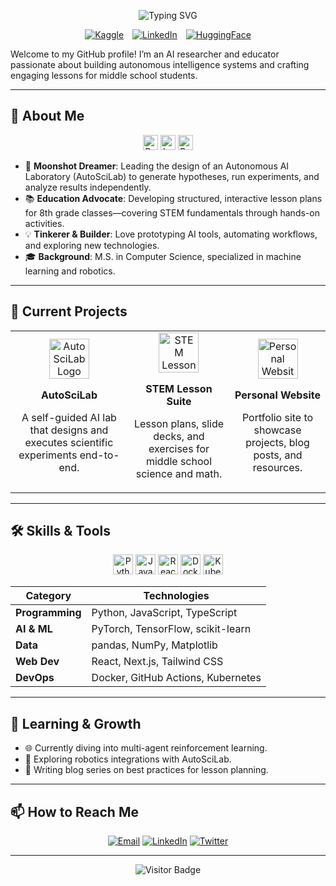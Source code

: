 <!-- Creative Header -->
<p align="center">
  <img src="https://readme-typing-svg.herokuapp.com?font=Fira+Code&size=30&duration=4000&pause=500&color=00FF00&width=800&height=80&lines=Hi+there!+I%27m+Amirkhon.;AI+Researcher+%7C+Educator+%7C+Moonshot+Dreamer" alt="Typing SVG" />
</p>

<p align="center">
  <a href="https://www.kaggle.com/your-kaggle-profile" style="margin-right: 10px;"><img src="https://img.shields.io/badge/Kaggle-20BEFF?style=flat-square&logo=kaggle&logoColor=white" alt="Kaggle"></a>
  <a href="https://www.linkedin.com/in/your-profile" style="margin-right: 10px;"><img src="https://img.shields.io/badge/LinkedIn-0A66C2?style=flat-square&logo=linkedin&logoColor=white" alt="LinkedIn"></a>
  <a href="https://huggingface.co/your-huggingface-profile"><img src="https://img.shields.io/badge/HuggingFace-FFDD54?style=flat-square&logo=huggingface&logoColor=black" alt="HuggingFace"></a>
</p>

Welcome to my GitHub profile! I’m an AI researcher and educator passionate about building autonomous intelligence systems and crafting engaging lessons for middle school students.

---

## 🚀 About Me

<p align="center">
  <img src="https://img.icons8.com/ios-filled/50/000000/rocket.png" alt="Rocket" width="24"> <img src="https://img.icons8.com/ios-filled/50/000000/lab.png" alt="Lab" width="24"> <img src="https://img.icons8.com/ios-filled/50/000000/book.png" alt="Book" width="24">
</p>

- 🌙 **Moonshot Dreamer**: Leading the design of an Autonomous AI Laboratory (AutoSciLab) to generate hypotheses, run experiments, and analyze results independently.
- 📚 **Education Advocate**: Developing structured, interactive lesson plans for 8th grade classes—covering STEM fundamentals through hands-on activities.
- 💡 **Tinkerer & Builder**: Love prototyping AI tools, automating workflows, and exploring new technologies.
- 🎓 **Background**: M.S. in Computer Science, specialized in machine learning and robotics.

---

## 🔭 Current Projects

<table>
  <tr>
    <td align="center">
      <img src="https://img.icons8.com/fluency/96/000000/robot-2.png" alt="AutoSciLab Logo" width="64" />
      <p><strong>AutoSciLab</strong></p>
      <p>A self-guided AI lab that designs and executes scientific experiments end-to-end.</p>
    </td>
    <td align="center">
      <img src="https://img.icons8.com/fluency/96/000000/classroom.png" alt="STEM Lesson Suite" width="64" />
      <p><strong>STEM Lesson Suite</strong></p>
      <p>Lesson plans, slide decks, and exercises for middle school science and math.</p>
    </td>
    <td align="center">
      <img src="https://img.icons8.com/fluency/96/000000/globe.png" alt="Personal Website" width="64" />
      <p><strong>Personal Website</strong></p>
      <p>Portfolio site to showcase projects, blog posts, and resources.</p>
    </td>
  </tr>
</table>

---

## 🛠️ Skills & Tools

<p align="center">
  <img src="https://img.icons8.com/color/48/000000/python.png" alt="Python" width="32" />
  <img src="https://img.icons8.com/color/48/000000/javascript.png" alt="JavaScript" width="32" />
  <img src="https://img.icons8.com/color/48/000000/react-native.png" alt="React" width="32" />
  <img src="https://img.icons8.com/color/48/000000/docker.png" alt="Docker" width="32" />
  <img src="https://img.icons8.com/color/48/000000/kubernetes.png" alt="Kubernetes" width="32" />
</p>

| Category         | Technologies                       |
| ---------------- | ---------------------------------- |
| **Programming**  | Python, JavaScript, TypeScript     |
| **AI & ML**      | PyTorch, TensorFlow, scikit-learn  |
| **Data**         | pandas, NumPy, Matplotlib          |
| **Web Dev**      | React, Next.js, Tailwind CSS       |
| **DevOps**       | Docker, GitHub Actions, Kubernetes |

---

## 🌱 Learning & Growth

- 🌐 Currently diving into multi-agent reinforcement learning.
- 🤖 Exploring robotics integrations with AutoSciLab.
- 📝 Writing blog series on best practices for lesson planning.

---

## 📫 How to Reach Me

<p align="center">
  <a href="mailto:your.email@example.com"><img src="https://img.icons8.com/ios-glyphs/30/000000/new-post.png" alt="Email"></a>
  <a href="https://linkedin.com/in/your-profile"><img src="https://img.icons8.com/ios-glyphs/30/000000/linkedin.png" alt="LinkedIn"></a>
  <a href="https://twitter.com/yourhandle"><img src="https://img.icons8.com/ios-glyphs/30/000000/twitter.png" alt="Twitter"></a>
</p>

---

<p align="center">
  <img src="https://visitor-badge.laobi.icu/badge?page_id=your-username.your-repo" alt="Visitor Badge" />
</p>
